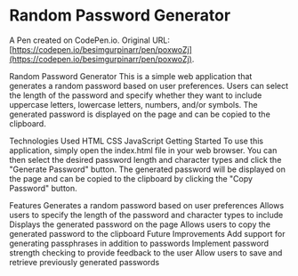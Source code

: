 # Random Password Generator

A Pen created on CodePen.io. Original URL: [https://codepen.io/besimgurpinarr/pen/poxwoZj](https://codepen.io/besimgurpinarr/pen/poxwoZj).

Random Password Generator
This is a simple web application that generates a random password based on user preferences. Users can select the length of the password and specify whether they want to include uppercase letters, lowercase letters, numbers, and/or symbols. The generated password is displayed on the page and can be copied to the clipboard.

Technologies Used
HTML
CSS
JavaScript
Getting Started
To use this application, simply open the index.html file in your web browser. You can then select the desired password length and character types and click the "Generate Password" button. The generated password will be displayed on the page and can be copied to the clipboard by clicking the "Copy Password" button.

Features
Generates a random password based on user preferences
Allows users to specify the length of the password and character types to include
Displays the generated password on the page
Allows users to copy the generated password to the clipboard
Future Improvements
Add support for generating passphrases in addition to passwords
Implement password strength checking to provide feedback to the user
Allow users to save and retrieve previously generated passwords
